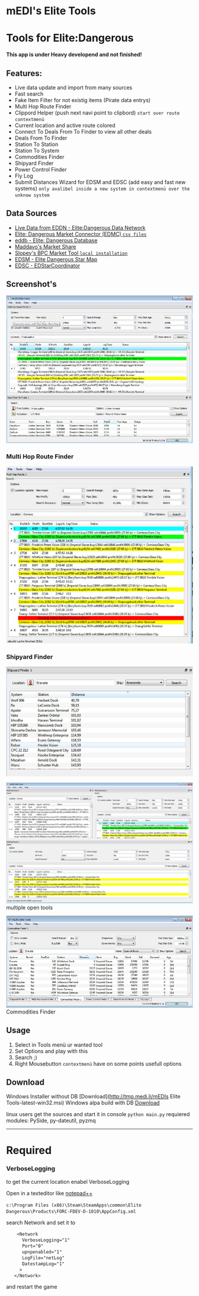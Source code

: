 # mEDI's Elite Tools

Tools for Elite:Dangerous
========
**This app is under Heavy developend and not finished!**

## Features: ##
* Live data update and import from many sources
* Fast search
* Fake Item Filter for not existig items (Pirate data entrys)
* Multi Hop Route Finder
 * Clippord Helper (push next navi point to clipbord) `start over route contextmenü`
 * Current location and active route colored 
 * Connect To Deals From To Finder to view all other deals
* Deals From To Finder
 * Station To Station
 * Station To System
* Commodities Finder
* Shipyard Finder
* Power Control Finder
* Fly Log
 * Submit Distances Wizard for EDSM and EDSC (add easy and fast new systems) `only avalibel inside a new system in contextmenü over the unknow system`

## Data Sources ##
* [Live Data from EDDN - Elite:Dangerous Data Network](https://github.com/jamesremuscat/EDDN/wiki)
* [Elite: Dangerous Market Connector (EDMC) `csv files`](https://github.com/Marginal/EDMarketConnector)
* [eddb - Elite: Dangerous Database](http://eddb.io)
* [Maddavo's Market Share](http://www.davek.com.au/td/)
* [Slopey's BPC Market Tool `local installation`](https://forums.frontier.co.uk/showthread.php?t=76081)
* [EDSM - Elite Dangerous Star Map](http://www.edsm.net)
* [EDSC - EDStarCoordinator](http://edstarcoordinator.com)

## Screenshot's ##
![Deals And Mult Route screenshot](screenshots/dealsAndMultRoute.jpg)

### Multi Hop Route Finder
![Multi Hop Route screenshot](screenshots/eliteTools.jpg)

### Shipyard Finder
![Shipyard Finder screenshot](screenshots/shipyardFinder.jpg)

![Multi Window screenshot](screenshots/dockwidgetexample.jpg)
multiple open tools

![Commodities Finder](screenshots/CommoditiesFinder.jpg)
Commodities Finder

## Usage ##
1. Select in Tools menü ur wanted tool
2. Set Options and play with this
3. Search ;)
4. Right Mousebutton `contextmenü` have on some points usefull options


## Download ##

Windows Installer without DB [Download](http://tmp.medi.li/mEDIs Elite Tools-latest-win32.msi)
Windows alpa build with DB [Download](http://tmp.medi.li/mediselitetools.7z)

linux users get the sources and start it in console `python main.py`
requiered modules: PySide, py-dateutil, pyzmq



----------

# Required #

### VerboseLogging
to get the current location
enabel VerboseLogging

Open in a texteditor  like [notepad++](https://notepad-plus-plus.org/)

`c:\Program Files (x86)\Steam\SteamApps\common\Elite Dangerous\Products\FORC-FDEV-D-1010\AppConfig.xml`

search Network and set it to

        <Network
          VerboseLogging="1"
          Port="0"
          upnpenabled="1"
          LogFile="netLog"
          DatestampLog="1"
         >
       </Network>
and restart the game
